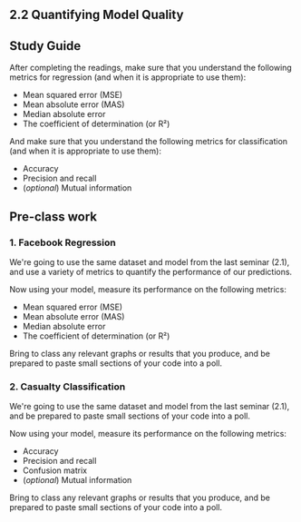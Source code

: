 ## 2.2 Quantifying Model Quality

## Study Guide

After completing the readings, make sure that you understand the following metrics for regression (and when it is appropriate to use them):

- Mean squared error (MSE)
- Mean absolute error (MAS)
- Median absolute error
- The coefficient of determination (or R²)

And make sure that you understand the following metrics for classification (and when it is appropriate to use them):

- Accuracy
- Precision and recall
- (*optional*) Mutual information

## Pre-class work

### 1. Facebook Regression

We're going to use the same dataset and model from the last seminar (2.1), and use a variety of metrics to quantify the performance of our predictions.

Now using your model, measure its performance on the following metrics:

- Mean squared error (MSE)
- Mean absolute error (MAS)
- Median absolute error
- The coefficient of determination (or R²)

Bring to class any relevant graphs or results that you produce, and be prepared to paste small sections of your code into a poll.



### 2. Casualty Classification

We're going to use the same dataset and model from the last seminar (2.1), and be prepared to paste small sections of your code into a poll.

Now using your model, measure its performance on the following metrics:

- Accuracy
- Precision and recall
- Confusion matrix
- (*optional*) Mutual information

Bring to class any relevant graphs or results that you produce, and be prepared to paste small sections of your code into a poll.
